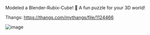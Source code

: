 Modeled a Blender-Rubix-Cube! 🧩 A fun puzzle for your 3D world!

Thangs: https://thangs.com/mythangs/file/1124466

![image](https://github.com/user-attachments/assets/47adc632-fd12-4186-946e-f4f4026ecfff)
